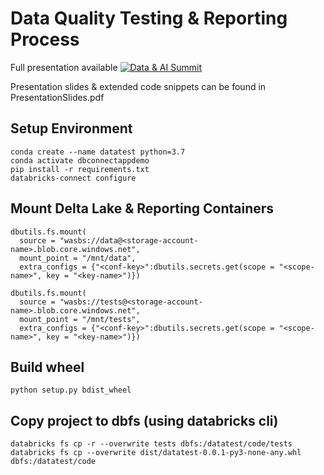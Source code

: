 
# Data Quality Testing & Reporting Process
Full presentation available [![Data & AI Summit](https://www.youtube.com/watch?v=mZ33PJzJtlw&t=142s)](here)

Presentation slides & extended code snippets can be found in PresentationSlides.pdf


## Setup Environment
```
conda create --name datatest python=3.7
conda activate dbconnectappdemo
pip install -r requirements.txt
databricks-connect configure
```
## Mount Delta Lake & Reporting Containers
```
dbutils.fs.mount(
  source = "wasbs://data@<storage-account-name>.blob.core.windows.net",
  mount_point = "/mnt/data",
  extra_configs = {"<conf-key>":dbutils.secrets.get(scope = "<scope-name>", key = "<key-name>")})
```
```
dbutils.fs.mount(
  source = "wasbs://tests@<storage-account-name>.blob.core.windows.net",
  mount_point = "/mnt/tests",
  extra_configs = {"<conf-key>":dbutils.secrets.get(scope = "<scope-name>", key = "<key-name>")})
```

## Build wheel 
```
python setup.py bdist_wheel
```

## Copy project to dbfs (using databricks cli)
```
databricks fs cp -r --overwrite tests dbfs:/datatest/code/tests
databricks fs cp --overwrite dist/datatest-0.0.1-py3-none-any.whl dbfs:/datatest/code
```
